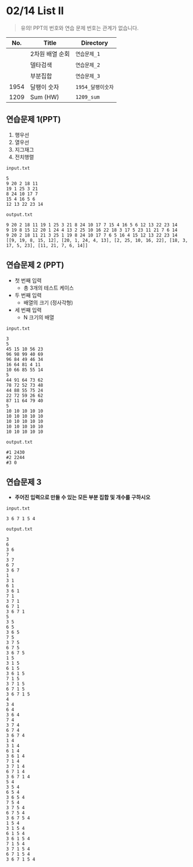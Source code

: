 # 02/14 List II

> 유의! PPT의 번호와 연습 문제 번호는 관계가 없습니다. 

| No.  | Title             | Directory    |
| ---- | ----------------- | ------------ |
|  | 2차원 배열 순회 | `연습문제_1` |
|      | 델타검색           | `연습문제_2`      |
|      | 부분집합           | `연습문제_3`      |
| 1954 | 달팽이 숫자        | `1954_달팽이숫자` |
| 1209 | Sum (HW)               | `1209_sum`      |



## 연습문제 1(PPT)

1. 행우선
2. 열우선
3. 지그재그
4. 전치행렬

```
input.txt

5
9 20 2 18 11
19 1 25 3 21
8 24 10 17 7
15 4 16 5 6
12 13 22 23 14
```

```
output.txt

9 20 2 18 11 19 1 25 3 21 8 24 10 17 7 15 4 16 5 6 12 13 22 23 14
9 19 8 15 12 20 1 24 4 13 2 25 10 16 22 18 3 17 5 23 11 21 7 6 14
9 20 2 18 11 21 3 25 1 19 8 24 10 17 7 6 5 16 4 15 12 13 22 23 14
[[9, 19, 8, 15, 12], [20, 1, 24, 4, 13], [2, 25, 10, 16, 22], [18, 3, 17, 5, 23], [11, 21, 7, 6, 14]]
```





## 연습문제 2 (PPT)

- 첫 번째 입력
  - 총 3개의 테스트 케이스
- 두 번째 입력
  - 배열의 크기 (정사각형)
- 세 번째 입력
  - N 크기의 배열

```
input.txt

3
5
45 15 10 56 23 
96 98 99 40 69 
96 84 49 46 34 
16 64 81 4 11 
10 66 85 55 14 
5
44 91 64 73 62 
78 72 52 73 48 
44 88 55 75 24 
22 72 59 26 62 
87 11 64 79 40 
5
10 10 10 10 10
10 10 10 10 10
10 10 10 10 10
10 10 10 10 10
10 10 10 10 10
```

```
output.txt

#1 2430
#2 2244
#3 0
```





## 연습문제 3

- **주어진 입력으로 만들 수 있는 모든 부분 집합 및 개수를 구하시오** 

```
input.txt

3 6 7 1 5 4
```

```
output.txt

3 
6
3 6
7
3 7
6 7
3 6 7
1
3 1
6 1
3 6 1
7 1
3 7 1
6 7 1
3 6 7 1
5
3 5
6 5
3 6 5
7 5
3 7 5
6 7 5
3 6 7 5
1 5
3 1 5
6 1 5
3 6 1 5
7 1 5
3 7 1 5
6 7 1 5
3 6 7 1 5
4
3 4
6 4
3 6 4
7 4
3 7 4
6 7 4
3 6 7 4
1 4
3 1 4
6 1 4
3 6 1 4
7 1 4
3 7 1 4
6 7 1 4
3 6 7 1 4
5 4
3 5 4
6 5 4
3 6 5 4
7 5 4
3 7 5 4
6 7 5 4
3 6 7 5 4
1 5 4
3 1 5 4
6 1 5 4
3 6 1 5 4
7 1 5 4
3 7 1 5 4
6 7 1 5 4
3 6 7 1 5 4
```

